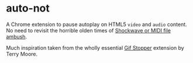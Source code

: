 auto-not
========

A Chrome extension to pause autoplay on HTML5 `video` and `audio` content. No need to revisit the horrible olden times of [Shockwave or MIDI file ambush](http://xkcd.com/134/).

Much inspiration taken from the wholly essential [Gif Stopper](https://chrome.google.com/webstore/detail/gif-stopper/eaebhojnielfeoillcfnbmkgliokndkm) extension by Terry Moore.

